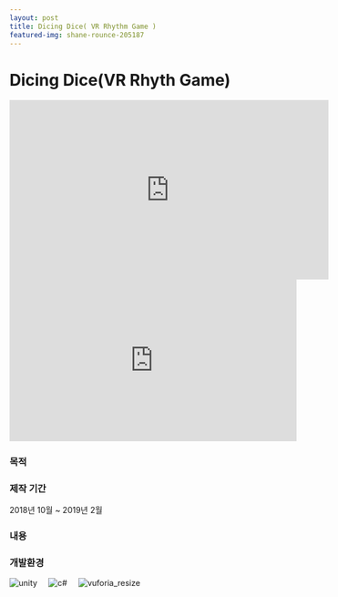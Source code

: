 ```yaml
---
layout: post
title: Dicing Dice( VR Rhythm Game )
featured-img: shane-rounce-205187
---
```


# Dicing Dice(VR Rhyth Game)
<iframe width="560" height="315" src="https://www.youtube.com/embed/" frameborder="0" allowfullscreen></iframe>
<style>.embed-container { position: relative; padding-bottom: 56.25%; height: 0; overflow: hidden; max-width: 100%; } .embed-container iframe, .embed-container object, .embed-container embed { position: absolute; top: 0; left: 0; width: 100%; height: 100%; }</style><div class='embed-container'><iframe src='https://www.youtube.com/embed//NnXIqQv0m7I' frameborder='0' allowfullscreen></iframe></div>

### 목적


### 제작 기간
2018년 10월 ~ 2019년 2월


### 내용



### 개발환경
![unity](https://user-images.githubusercontent.com/44697835/86319504-a1ca4180-bc6f-11ea-81b7-51601427b49b.png)  &nbsp; &nbsp;  ![c#](https://user-images.githubusercontent.com/44697835/86319304-34b6ac00-bc6f-11ea-9b19-00067f7b6457.png)  &nbsp; &nbsp;  ![vuforia_resize](https://user-images.githubusercontent.com/44697835/86773855-fc5d0680-c090-11ea-981a-fe40c014873b.png)
